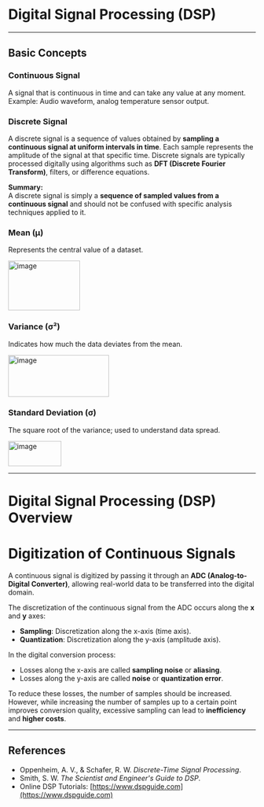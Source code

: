 # Digital Signal Processing (DSP) 
---

## Basic Concepts

### Continuous Signal
A signal that is continuous in time and can take any value at any moment.  
Example: Audio waveform, analog temperature sensor output.

### Discrete Signal
A discrete signal is a sequence of values obtained by **sampling a continuous signal at uniform intervals in time**. Each sample represents the amplitude of the signal at that specific time. Discrete signals are typically processed digitally using algorithms such as **DFT (Discrete Fourier Transform)**, filters, or difference equations.

**Summary:**  
A discrete signal is simply a **sequence of sampled values from a continuous signal** and should not be confused with specific analysis techniques applied to it.


### Mean (μ)
Represents the central value of a dataset.

<img width="146" height="101" alt="image" src="https://github.com/user-attachments/assets/47be30b8-a3d5-41db-b894-03ce82a6514d" />

### Variance (σ²)
Indicates how much the data deviates from the mean.

<img width="205" height="85" alt="image" src="https://github.com/user-attachments/assets/460367f4-ba71-445a-a45c-89758a0d3c10" />


### Standard Deviation (σ)
The square root of the variance; used to understand data spread.

<img width="108" height="51" alt="image" src="https://github.com/user-attachments/assets/ffc3d60a-b6db-41f7-a391-366d20bf7607" />


---

# Digital Signal Processing (DSP) Overview

# Digitization of Continuous Signals

A continuous signal is digitized by passing it through an **ADC (Analog-to-Digital Converter)**, allowing real-world data to be transferred into the digital domain.

The discretization of the continuous signal from the ADC occurs along the **x** and **y** axes:

- **Sampling**: Discretization along the x-axis (time axis).  
- **Quantization**: Discretization along the y-axis (amplitude axis).

In the digital conversion process:

- Losses along the x-axis are called **sampling noise** or **aliasing**.  
- Losses along the y-axis are called **noise** or **quantization error**.

To reduce these losses, the number of samples should be increased. However, while increasing the number of samples up to a certain point improves conversion quality, excessive sampling can lead to **inefficiency** and **higher costs**.


  
---


## References

- Oppenheim, A. V., & Schafer, R. W. *Discrete-Time Signal Processing*.  
- Smith, S. W. *The Scientist and Engineer's Guide to DSP*.  
- Online DSP Tutorials: [https://www.dspguide.com](https://www.dspguide.com)




